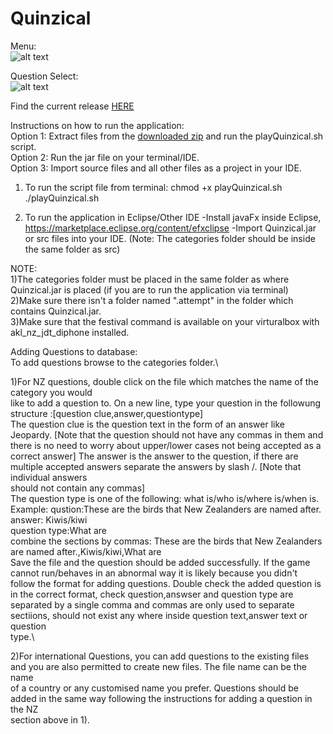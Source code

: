 # Quinzical

Menu:\
![alt text](https://cdn.discordapp.com/attachments/627267590862929961/761884795516485632/menu.png "Quinzical Menu")

Question Select:\
![alt text](https://cdn.discordapp.com/attachments/627267590862929961/761885530727776266/unknown.png "Question Selection Screen")

Find the current release [HERE](https://github.com/SOFTENG206-2020/assignment-3-and-project-team-05/releases)

Instructions on how to run the application:\
Option 1: Extract files from the [downloaded zip](https://github.com/SOFTENG206-2020/assignment-3-and-project-team-05/releases) and run the playQuinzical.sh script.\
Option 2: Run the jar file on your terminal/IDE.\
Option 3: Import source files and all other files as a project in your IDE.

1) To run the script file from terminal:
  chmod +x playQuinzical.sh
  ./playQuinzical.sh
  
2) To run the application in Eclipse/Other IDE
   -Install javaFx inside Eclipse, https://marketplace.eclipse.org/content/efxclipse
   -Import Quinzical.jar or src files into your IDE. (Note: The categories folder should be inside the same folder as src)
   
NOTE:\
1)The categories folder must be placed in the same folder as where Quinzical.jar is placed (if you are to run the application via terminal)\
2)Make sure there isn't a folder named ".attempt" in the folder which contains Quinzical.jar.\
3)Make sure that the festival command is available on your virturalbox with akl_nz_jdt_diphone installed.

Adding Questions to database:\
To add questions browse to the categories folder.\

1)For NZ questions, double click on the file which matches the name of the category you would\
like to add a question to. On a new line, type your question in the followung structure :[question clue,answer,questiontype]\
The question clue is the question text in the form of an answer like Jeopardy. [Note that the question should not have any commas in them and\
there is no need to worry about upper/lower cases not being accepted as a correct answer]
The answer is the answer to the question, if there are multiple accepted answers separate the answers by slash /. [Note that individual answers\
should not contain any commas]\
The question type is one of the following: what is/who is/where is/when is.\
Example: qustion:These are the birds that New Zealanders are named after.\
         answer: Kiwis/kiwi\
         question type:What are\
         combine the sections by commas: These are the birds that New Zealanders are named after.,Kiwis/kiwi,What are\
Save the file and the question should be added successfully. If the game cannot run/behaves in an abnormal way it is likely because you didn't \
follow the format for adding questions. Double check the added question is in the correct format, check question,answser and question type are\
separated by a single comma and commas are only used to separate sectiions, should not exist any where inside question text,answer text or question\
type.\

2)For international Questions, you can add questions to the existing files and you are also permitted to create new files. The file name can be the name\
of a country or any customised name you prefer. Questions should be added in the same way following the instructions for adding a question in the NZ\
section above in 1).


         


